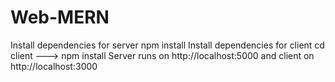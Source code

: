 # Web-MERN
Install dependencies for server
npm install
Install dependencies for client
cd client ---> npm install
Server runs on http://localhost:5000 and client on http://localhost:3000
